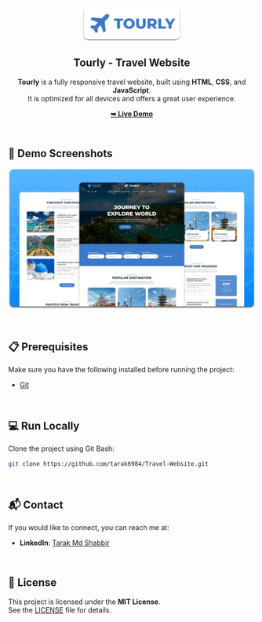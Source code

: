 <div align="center">
  
  <img src="./readme-images/project-logo.png" alt="Project Logo" width="200"/>

  <h2 align="center">Tourly - Travel Website</h2>

  **Tourly** is a fully responsive travel website, built using **HTML**, **CSS**, and **JavaScript**.  
  It is optimized for all devices and offers a great user experience.

  <a href="https://tarak6984.github.io/Travel-Website/"><strong>➥ Live Demo</strong></a>

</div>

<br />

## 🚀 Demo Screenshots

![Tourly Desktop Demo](./readme-images/desktop.png "Desktop Demo")

<br />

## 📋 Prerequisites

Make sure you have the following installed before running the project:

- [Git](https://git-scm.com/downloads)

<br />

## 💻 Run Locally

Clone the project using Git Bash:

```bash
git clone https://github.com/tarak6984/Travel-Website.git
```

<br />

## 📬 Contact

If you would like to connect, you can reach me at:

- **LinkedIn**: [Tarak Md Shabbir](https://www.linkedin.com/in/tarak-md-shabbir-5b7b451b9/)

<br />

## 📝 License

This project is licensed under the **MIT License**.  
See the [LICENSE](LICENSE) file for details.
